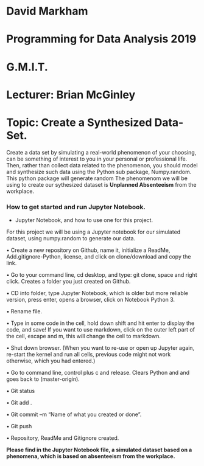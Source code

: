 # David Markham
# Programming for Data Analysis 2019
# G.M.I.T. 
# Lecturer: Brian McGinley 

# Topic: Create a Synthesized Data-Set.


Create a data set by simulating a real-world phenomenon of your choosing, can be something of interest to you in your personal or professional life. Then, rather than collect data related to the phenomenon, you should model and synthesize such data using the Python sub package, Numpy.random. This python package will generate random  The phenomenom we will be using to create our sythesized dataset is **Unplanned Absenteeism** from the workplace. 



### How to get started and run Jupyter Notebook.

- Jupyter Notebook, and how to use one for this project.

For this project we will be using a Jupyter notebook for our simulated dataset, using numpy.random to generate our data.

• Create a new repository on Github, name it, initialize a ReadMe, Add.gitignore-Python, license, and click on clone/download and copy the link.

• Go to your command line, cd desktop, and type: git clone, space and right click. Creates a folder you just created on Github.

• CD into folder, type Jupyter Notebook, which is older but more reliable version, press enter, opens a browser, click on Notebook Python 3.

• Rename file.

• Type in some code in the cell, hold down shift and hit enter to display the code, and save! If you want to use markdown, click on the outer left part of the cell, escape and m, this will change the cell to markdown. 

• Shut down browser. (When you want to re-use or open up Jupyter again, re-start the kernel and run all cells, previous code might not work otherwise, which you had entered.)

• Go to command line, control plus c and release. Clears Python and and goes back to (master-origin).

• Git status

• Git add .

• Git commit –m “Name of what you created or done”.

• Git push

• Repository, ReadMe and Gitignore created.

**Please find in the Jupyter Notebook file, a simulated dataset based on a phenomena, which is based on absenteeism from the workplace.**